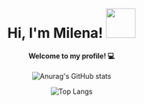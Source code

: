<h1 align="center">Hi, I'm Milena! <img src="http://www.fightersgeneration.com/nf7/char/kula-kof13-skate.gif" style="width:60px;height:60px;">
</h1> 
<h4 align="center">Welcome to my profile! 💻</h4>

  <div align="center">
  
   ![Anurag's GitHub stats](https://github-readme-stats.vercel.app/api?username=milenaksk2&show_icons=true&theme=midnight-purple)
  

   ![Top Langs](https://github-readme-stats.vercel.app/api/top-langs/?username=milenaksk2&theme=midnight-purple)
  
  
  </div>








